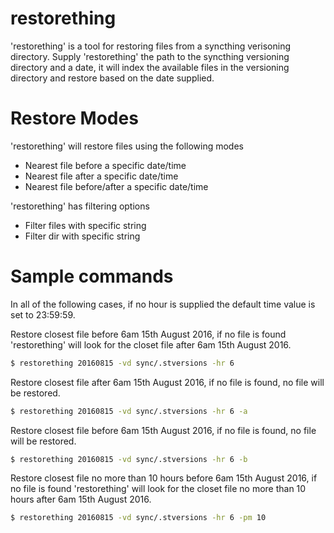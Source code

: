 # restorething

'restorething' is a tool for restoring files from a syncthing verisoning directory. Supply 'restorething' the path to the syncthing versioning directory and a date, it will index the available files in the versioning directory and restore based on the date supplied.

# Restore Modes

'restorething' will restore files using the following modes
* Nearest file before a specific date/time
* Nearest file after a specific date/time
* Nearest file before/after a specific date/time

'restorething' has filtering options
* Filter files with specific string
* Filter dir with specific string


# Sample commands

In all of the following cases, if no hour is supplied the default time value is set to 23:59:59.

Restore closest file before 6am 15th August 2016, if no file is found 'restorething' will look for the closet file after 6am 15th August 2016. 
```bash
$ restorething 20160815 -vd sync/.stversions -hr 6
```

Restore closest file after 6am 15th August 2016, if no file is found, no file will be restored.
```bash
$ restorething 20160815 -vd sync/.stversions -hr 6 -a
```

Restore closest file before 6am 15th August 2016, if no file is found, no file will be restored.
```bash
$ restorething 20160815 -vd sync/.stversions -hr 6 -b
```

Restore closest file no more than 10 hours before 6am 15th August 2016, if no file is found 'restorething' will look for the closet file no more than 10 hours after 6am 15th August 2016.
```bash
$ restorething 20160815 -vd sync/.stversions -hr 6 -pm 10
```